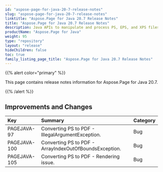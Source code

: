 ```yaml
---
id: "aspose-page-for-java-20-7-release-notes"
slug: "aspose-page-for-java-20-7-release-notes"
linktitle: "Aspose.Page for Java 20.7 Release Notes"
title: "Aspose.Page for Java 20.7 Release Notes"
description: Java APIs to manipulate and process PS, EPS, and XPS files. This page contains new Aspose.Page for Java features, enhancement, and bug fixes in 2020, version 20.7.
productName: "Aspose.Page for Java"
weight: 95
type: "repository"
layout: "release"
hideChildren: false
toc: true
family_listing_page_title: "Aspose.Page for Java 20.7 Release Notes"
---
```


{{% alert color="primary" %}} 

This page contains release notes information for Aspose.Page for Java 20.7.

{{% /alert %}} 
## **Improvements and Changes**

|**Key**|**Summary**|**Category**|
| :- | :- | :- |
|PAGEJAVA-97|Converting PS to PDF - IllegalArgumentException.|Bug|
|PAGEJAVA-100|Converting PS to PDF - ArrayIndexOutOfBoundsException.|Bug|
|PAGEJAVA-105|Converting PS to PDF - Rendering issue.|Bug|
